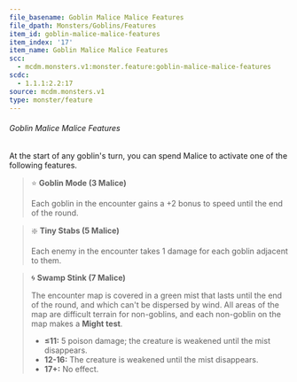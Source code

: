 ```yaml
---
file_basename: Goblin Malice Malice Features
file_dpath: Monsters/Goblins/Features
item_id: goblin-malice-malice-features
item_index: '17'
item_name: Goblin Malice Malice Features
scc:
  - mcdm.monsters.v1:monster.feature:goblin-malice-malice-features
scdc:
  - 1.1.1:2.2:17
source: mcdm.monsters.v1
type: monster/feature
---
```


###### Goblin Malice Malice Features

At the start of any goblin's turn, you can spend Malice to activate one of the following features.

<!-- -->
> ⭐️ **Goblin Mode (3 Malice)**
>
> Each goblin in the encounter gains a +2 bonus to speed until the end of the round.

<!-- -->
> ❇️ **Tiny Stabs (5 Malice)**
>
> Each enemy in the encounter takes 1 damage for each goblin adjacent to them.

<!-- -->
> 🌀 **Swamp Stink (7 Malice)**
>
> The encounter map is covered in a green mist that lasts until the end of the round, and which can't be dispersed by wind. All areas of the map are difficult terrain for non-goblins, and each non-goblin on the map makes a **Might test**.
>
> - **≤11:** 5 poison damage; the creature is weakened until the mist disappears.
> - **12-16:** The creature is weakened until the mist disappears.
> - **17+:** No effect.
